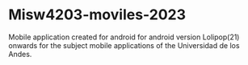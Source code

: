 # Misw4203-moviles-2023

Mobile application created for android for android version Lolipop(21) onwards for the subject mobile applications of the Universidad de los Andes.